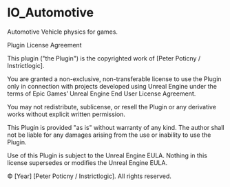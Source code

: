 # IO_Automotive

Automotive Vehicle physics for games.


Plugin License Agreement

This plugin ("the Plugin") is the copyrighted work of [Peter Poticny / Instrictlogic].

You are granted a non-exclusive, non-transferable license to use the Plugin only in connection with projects developed using Unreal Engine under the terms of Epic Games’ Unreal Engine End User License Agreement.

You may not redistribute, sublicense, or resell the Plugin or any derivative works without explicit written permission.

This Plugin is provided "as is" without warranty of any kind. The author shall not be liable for any damages arising from the use or inability to use the Plugin.

Use of this Plugin is subject to the Unreal Engine EULA. Nothing in this license supersedes or modifies the Unreal Engine EULA.

© [Year] [Peter Poticny / Instrictlogic]. All rights reserved.
